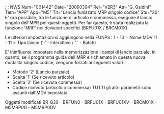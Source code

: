  :  : NWS Num="001442" Date="20090304" Rel="V2R3" Atr="G. Galdini" Tem="APP" App="M5" Tit="Lancio funizzato MRP singolo codice" Sts="20"
E' ora possibile, tra le funzione di articolo e commessa, eseguire il lancio singolo dell'MPR per questi oggetti.
Per far questo, è stata realizzata la funzione 'MRP' nei deviatori specifici (BRFU01X / BRCM01X).

Le ulteriori impostazioni si aggiungono nella FUNPS : 
1 - 10 = Nome MDV
11 - 11 = Tipo lancio ('I' - Interattivo / ' ' - Batch)

E' ininfluente impostare nella memorizzazione i campi di lancio parziale, in quanto, se il programma
guida dell'MRP è richiamato in questa nuova modalità singolo codice, vengono forzati ai seguenti valori : 
- Metodo '2' (Lancio parziale)
- Scelta '1' (Se ricevuto articolo)
- Scelta '2' (Se ricevuta commessa)
- Codice ricevoto (articolo o commessa)
TUTTI gli altri parametri sono assunti dall'MDV impostata.

Oggetti modificati
BR_G30 - BRFUN0 - BRFU01X - BRFU01XV - BRCM01X - M5MRP0G - M5MRP0GV
